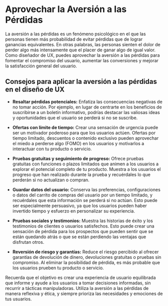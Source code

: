 # Aprovechar la Aversión a las Pérdidas

La aversión a las pérdidas es un fenómeno psicológico en el que las personas tienen más probabilidad de evitar pérdidas que de lograr ganancias equivalentes. En otras palabras, las personas sienten el dolor de perder algo más intensamente que el placer de ganar algo de igual valor. Como diseñador de UX, puedes aprovechar la aversión a las pérdidas para fomentar el compromiso del usuario, aumentar las conversiones y mejorar la satisfacción general del usuario.

## Consejos para aplicar la aversión a las pérdidas en el diseño de UX

- **Resaltar pérdidas potenciales:** Enfatiza las consecuencias negativas de no tomar acción. Por ejemplo, en lugar de centrarte en los beneficios de suscribirse a un boletín informativo, podrías destacar las valiosas ideas y oportunidades que el usuario se perderá si no se suscribe.

- **Ofertas con límite de tiempo:** Crear una sensación de urgencia puede ser un motivador poderoso para que los usuarios actúen. Ofertas por tiempo limitado, descuentos o contenido exclusivo pueden aprovechar el miedo a perderse algo (FOMO) en los usuarios y motivarlos a interactuar con tu producto o servicio.

- **Pruebas gratuitas y seguimiento de progreso:** Ofrece pruebas gratuitas con funciones o plazos limitados que animen a los usuarios a explorar el potencial completo de tu producto. Muestra a los usuarios el progreso que han realizado durante la prueba y recuérdales lo que perderán si no actualizan o compran.

- **Guardar datos del usuario:** Conserva las preferencias, configuraciones o datos del carrito de compras del usuario por un tiempo limitado, y recuérdales que esta información se perderá si no actúan. Esto puede ser especialmente persuasivo, ya que los usuarios pueden haber invertido tiempo y esfuerzo en personalizar su experiencia.

- **Pruebas sociales y testimonios:** Muestra las historias de éxito y los testimonios de clientes o usuarios satisfechos. Esto puede crear una sensación de pérdida para los prospectos que pueden sentir que se están quedando atrás o que se están perdiendo las ventajas que disfrutan otros.

- **Reversión de riesgo y garantías:** Reduce el riesgo percibido al ofrecer garantías de devolución de dinero, devoluciones gratuitas o pruebas sin compromiso. Al eliminar la posibilidad de pérdida, es más probable que los usuarios prueben tu producto o servicio.

Recuerda que el objetivo es crear una experiencia de usuario equilibrada que informe y ayude a los usuarios a tomar decisiones informadas, sin recurrir a tácticas manipuladoras. Utiliza la aversión a las pérdidas de manera reflexiva y ética, y siempre prioriza las necesidades y emociones de tus usuarios.

